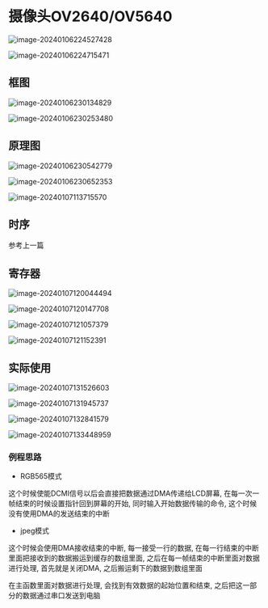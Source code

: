 # 摄像头OV2640/OV5640

![image-20240106224527428](https://picture-01-1316374204.cos.ap-beijing.myqcloud.com/image/202401062245565.png)

![image-20240106224715471](https://picture-01-1316374204.cos.ap-beijing.myqcloud.com/image/202401062247527.png)

## 框图

![image-20240106230134829](https://picture-01-1316374204.cos.ap-beijing.myqcloud.com/image/202401062301902.png)

![image-20240106230253480](https://picture-01-1316374204.cos.ap-beijing.myqcloud.com/image/202401062302554.png)

## 原理图

![image-20240106230542779](https://picture-01-1316374204.cos.ap-beijing.myqcloud.com/image/202401062305857.png)

![image-20240106230652353](https://picture-01-1316374204.cos.ap-beijing.myqcloud.com/image/202401062306424.png)

![image-20240107113715570](https://picture-01-1316374204.cos.ap-beijing.myqcloud.com/image/202401071137726.png)

## 时序

参考上一篇

## 寄存器

![image-20240107120044494](https://picture-01-1316374204.cos.ap-beijing.myqcloud.com/image/202401071200562.png)

![image-20240107120147708](https://picture-01-1316374204.cos.ap-beijing.myqcloud.com/image/202401071201762.png)

![image-20240107121057379](https://picture-01-1316374204.cos.ap-beijing.myqcloud.com/image/202401071210444.png)

![image-20240107121152391](https://picture-01-1316374204.cos.ap-beijing.myqcloud.com/image/202401071211441.png)

## 实际使用

![image-20240107131526603](https://picture-01-1316374204.cos.ap-beijing.myqcloud.com/image/202401071315667.png)

![image-20240107131945737](https://picture-01-1316374204.cos.ap-beijing.myqcloud.com/image/202401071319786.png)

![image-20240107132841579](https://picture-01-1316374204.cos.ap-beijing.myqcloud.com/image/202401071328645.png)

![image-20240107133448959](https://picture-01-1316374204.cos.ap-beijing.myqcloud.com/image/202401071334068.png)

### 例程思路

+ RGB565模式

这个时候使能DCMI信号以后会直接把数据通过DMA传递给LCD屏幕, 在每一次一帧结束的时候设置指针回到屏幕的开始, 同时输入开始数据传输的命令, 这个时候没有使用DMA的发送结束的中断

+ jpeg模式

这个时候会使用DMA接收结束的中断, 每一接受一行的数据, 在每一行结束的中断里面把接收到的数据搬运到缓存的数组里面, 之后在每一帧结束的中断里面对数据进行处理, 首先就是关闭DMA, 之后搬运剩下的数据到数组里面

在主函数里面对数据进行处理, 会找到有效数据的起始位置和结束, 之后把这一部分的数据通过串口发送到电脑







